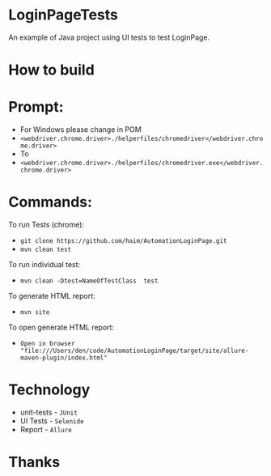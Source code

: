 LoginPageTests
=======


An example of Java project using UI tests to test LoginPage.

# How to build


# Prompt:
* For Windows please change in POM
* `<webdriver.chrome.driver>./helperfiles/chromedriver</webdriver.chrome.driver>`
* To
* `<webdriver.chrome.driver>./helperfiles/chromedriver.exe</webdriver.chrome.driver>`


# Commands:
To run Tests (chrome):

* `git clone https://github.com/haim/AutomationLoginPage.git`
* `mvn clean test`


To run individual test:

  
* `mvn clean -Dtest=NameOfTestClass  test`

To generate HTML report:
  
* `mvn site`

To open generate HTML report:
  
* `Open in browser "file:///Users/den/code/AutomationLoginPage/target/site/allure-maven-plugin/index.html" `



# Technology
* unit-tests - `JUnit`
* UI Tests - `Selenide`
* Report - `Allure`

# Thanks


